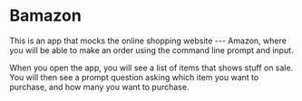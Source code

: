 # Bamazon


This is an app that mocks the online shopping website --- Amazon, where you will be able to make an order using the command line prompt and input.

When you open the app, you will see a list of items that shows stuff on sale. You will then see a prompt question asking which item you want to purchase, and how many you want to purchase.
